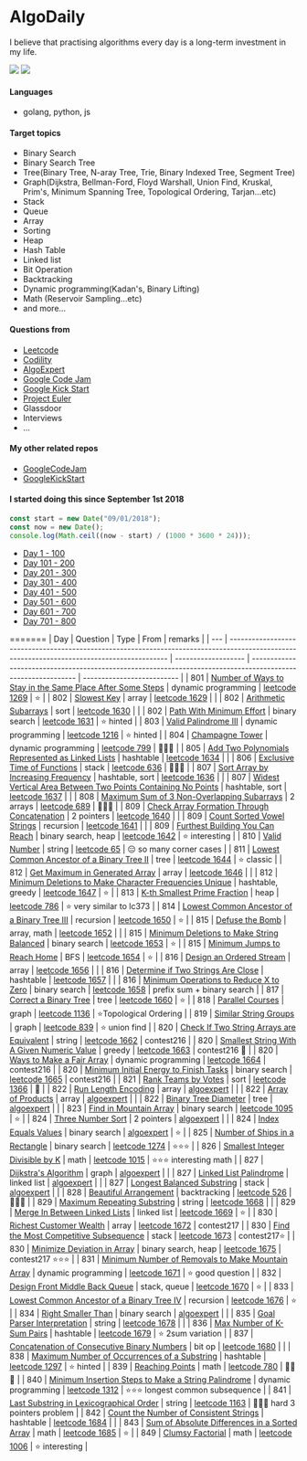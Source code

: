 # AlgoDaily

I believe that practising algorithms every day is a long-term investment in my life.

[![](https://lc.coding.gs/v1/ranking/calvinchankf.svg?logo=leetcode)](https://leetcode.com/calvinchankf/)
[![](https://lc.coding.gs/v1/solved/calvinchankf.svg?logo=leetcode)](https://leetcode.com/calvinchankf/)

#### Languages

-   golang, python, js

#### Target topics

-   Binary Search
-   Binary Search Tree
-   Tree(Binary Tree, N-aray Tree, Trie, Binary Indexed Tree, Segment Tree)
-   Graph(Dijkstra, Bellman-Ford, Floyd Warshall, Union Find, Kruskal, Prim's, Minimum Spanning Tree, Topological Ordering, Tarjan...etc)
-   Stack
-   Queue
-   Array
-   Sorting
-   Heap
-   Hash Table
-   Linked list
-   Bit Operation
-   Backtracking
-   Dynamic programming(Kadan's, Binary Lifting)
-   Math (Reservoir Sampling...etc)
-   and more...

#### Questions from

-   [Leetcode](https://leetcode.com)
-   [Codility](https://app.codility.com/programmers/lessons/)
-   [AlgoExpert](https://www.algoexpert.io)
-   [Google Code Jam](https://codingcompetitions.withgoogle.com/codejam)
-   [Google Kick Start](https://codingcompetitions.withgoogle.com/kickstart/)
-   [Project Euler](https://projecteuler.net)
-   Glassdoor
-   Interviews
-   ...

#### My other related repos

-   [GoogleCodeJam](https://github.com/calvinchankf/GoogleCodeJam)
-   [GoogleKickStart](https://github.com/calvinchankf/GoogleKickStart)

#### I started doing this since September 1st 2018

```js
const start = new Date("09/01/2018");
const now = new Date();
console.log(Math.ceil((now - start) / (1000 * 3600 * 24)));
```

-   [Day 1 - 100](./markdowns/day1-100.md)
-   [Day 101 - 200](./markdowns/day101-200.md)
-   [Day 201 - 300](./markdowns/day201-300.md)
-   [Day 301 - 400](./markdowns/day301-400.md)
-   [Day 401 - 500](./markdowns/day401-500.md)
-   [Day 501 - 600](./markdowns/day501-600.md)
-   [Day 601 - 700](./markdowns/day601-700.md)
-   [Day 701 - 800](./markdowns/day701-800.md)

=======
| Day | Question | Type | From | remarks |
| --- | ------------------------------------------------------------------------------------------------------------------------------------------- | ------------------- | ------------------------------------------------------------------------------------------------------------ | -------------------------- |
| 801 | [Number of Ways to Stay in the Same Place After Some Steps](/leetcode/1269-number-of-ways-to-stay-in-the-same-place-after-some-steps) | dynamic programming | [leetcode 1269](https://leetcode.com/problems/number-of-ways-to-stay-in-the-same-place-after-some-steps/) | ⭐️ |
| 802 | [Slowest Key](/leetcode/1629-slowest-key) | array | [leetcode 1629](https://leetcode.com/problems/slowest-key/) | |
| 802 | [Arithmetic Subarrays](/leetcode/1630-arithmetic-subarrays) | sort | [leetcode 1630](https://leetcode.com/problems/arithmetic-subarrays/) | |
| 802 | [Path With Minimum Effort](/leetcode/1631-path-with-minimum-effort) | binary search | [leetcode 1631](https://leetcode.com/problems/path-with-minimum-effort/) | ⭐️ hinted |
| 803 | [Valid Palindrome III](/leetcode/1216-valid-palindrome-iii) | dynamic programming | [leetcode 1216](https://leetcode.com/problems/valid-palindrome-iii/) | ⭐️ hinted |
| 804 | [Champagne Tower](/leetcode/799-champagne-tower) | dynamic programming | [leetcode 799](https://leetcode.com/problems/champagne-tower/) | 📌📌📌 |
| 805 | [Add Two Polynomials Represented as Linked Lists](/leetcode/1634-add-two-polynomials-represented-as-linked-lists) | hashtable | [leetcode 1634](https://leetcode.com/problems/add-two-polynomials-represented-as-linked-lists/) | |
| 806 | [Exclusive Time of Functions](/leetcode/636-exclusive-time-of-functions) | stack | [leetcode 636](https://leetcode.com/problems/exclusive-time-of-functions/) | 📌📌📌 |
| 807 | [Sort Array by Increasing Frequency](/leetcode/1636-sort-array-by-increasing-frequency) | hashtable, sort | [leetcode 1636](https://leetcode.com/problems/sort-array-by-increasing-frequency/) | |
| 807 | [Widest Vertical Area Between Two Points Containing No Points](/leetcode/1637-widest-vertical-area-between-two-points-containing-no-points) | hashtable, sort | [leetcode 1637](https://leetcode.com/problems/widest-vertical-area-between-two-points-containing-no-points/) | |
| 808 | [Maximum Sum of 3 Non-Overlapping Subarrays](/leetcode/689-maximum-sum-of-3-non-overlapping-subarrays) | 2 arrays | [leetcode 689](https://leetcode.com/problems/maximum-sum-of-3-non-overlapping-subarrays/) | 📌📌📌 |
| 809 | [Check Array Formation Through Concatenation](/leetcode/1640-check-array-formation-through-concatenation) | 2 pointers | [leetcode 1640](https://leetcode.com/problems/check-array-formation-through-concatenation/) | |
| 809 | [Count Sorted Vowel Strings](/leetcode/1641-count-sorted-vowel-strings) | recursion | [leetcode 1641](https://leetcode.com/problems/count-sorted-vowel-strings/) | |
| 809 | [Furthest Building You Can Reach](/leetcode/1642-furthest-building-you-can-reach) | binary search, heap | [leetcode 1642](https://leetcode.com/problems/furthest-building-you-can-reach/) | ⭐️ interesting |
| 810 | [Valid Number](/leetcode/65-valid-number) | string | [leetcode 65](https://leetcode.com/problems/valid-number/) | 😑 so many corner cases |
| 811 | [Lowest Common Ancestor of a Binary Tree II](/leetcode/lowest-common-ancestor-of-a-binary-tree-ii) | tree | [leetcode 1644](https://leetcode.com/problems/lowest-common-ancestor-of-a-binary-tree-ii/) | ⭐️ classic |
| 812 | [Get Maximum in Generated Array](/leetcode/1646-get-maximum-in-generated-array) | array | [leetcode 1646](https://leetcode.com/problems/get-maximum-in-generated-array/) | |
| 812 | [Minimum Deletions to Make Character Frequencies Unique](/leetcode/1647-minimum-deletions-to-make-character-frequencies-unique) | hashtable, greedy | [leetcode 1647](https://leetcode.com/problems/minimum-deletions-to-make-character-frequencies-unique/) | ⭐️ |
| 813 | [K-th Smallest Prime Fraction](/leetcode/786-k-th-smallest-prime-fraction) | heap | [leetcode 786](https://leetcode.com/problems/k-th-smallest-prime-fraction/) | ⭐️ very similar to lc373 |
| 814 | [Lowest Common Ancestor of a Binary Tree III](/leetcode/1650-lowest-common-ancestor-of-a-binary-tree-iii) | recursion | [leetcode 1650](https://leetcode.com/problems/lowest-common-ancestor-of-a-binary-tree-iii/) | ⭐️ |
| 815 | [Defuse the Bomb](/leetcode/1652-defuse-the-bomb) | array, math | [leetcode 1652](https://leetcode.com/problems/defuse-the-bomb/) | |
| 815 | [Minimum Deletions to Make String Balanced](/leetcode/1653-minimum-deletions-to-make-string-balanced) | binary search | [leetcode 1653](https://leetcode.com/problems/minimum-deletions-to-make-string-balanced/) | ⭐️ |
| 815 | [Minimum Jumps to Reach Home](/leetcode/1654-minimum-jumps-to-reach-home) | BFS | [leetcode 1654](https://leetcode.com/problems/minimum-jumps-to-reach-home/) | ⭐️ |
| 816 | [Design an Ordered Stream](/leetcode/1656-design-an-ordered-stream) | array | [leetcode 1656](https://leetcode.com/problems/design-an-ordered-stream/) | |
| 816 | [Determine if Two Strings Are Close](/leetcode/1657-determine-if-two-strings-are-close) | hashtable | [leetcode 1657](https://leetcode.com/problems/determine-if-two-strings-are-close/) | |
| 816 | [Minimum Operations to Reduce X to Zero](/leetcode/1658-minimum-operations-to-reduce-x-to-zero) | binary search | [leetcode 1658](https://leetcode.com/problems/minimum-operations-to-reduce-x-to-zero/) | prefix sum + binary search |
| 817 | [Correct a Binary Tree](/leetcode/correct-a-binary-tree) | tree | [leetcode 1660](https://leetcode.com/problems/correct-a-binary-tree/) | ⭐️ |
| 818 | [Parallel Courses](/leetcode/1136-parallel-courses) | graph | [leetcode 1136](https://leetcode.com/problems/parallel-courses/) | ⭐️Topological Ordering |
| 819 | [Similar String Groups](/leetcode/839-similar-string-groups) | graph | [leetcode 839](https://leetcode.com/problems/similar-string-groups/) | ⭐️ union find |
| 820 | [Check If Two String Arrays are Equivalent](/leetcode/1662-check-if-two-string-arrays-are-equivalent) | string | [leetcode 1662](https://leetcode.com/problems/check-if-two-string-arrays-are-equivalent/) | contest216 |
| 820 | [Smallest String With A Given Numeric Value](/leetcode/1663-smallest-string-with-a-given-numeric-value) | greedy | [leetcode 1663](https://leetcode.com/problems/smallest-string-with-a-given-numeric-value/) | contest216 📌 |
| 820 | [Ways to Make a Fair Array](/leetcode/1664-ways-to-make-a-fair-array) | dynamic programming | [leetcode 1664](https://leetcode.com/problems/ways-to-make-a-fair-array/) | contest216 |
| 820 | [Minimum Initial Energy to Finish Tasks](/leetcode/1665-minimum-initial-energy-to-finish-tasks) | binary search | [leetcode 1665](https://leetcode.com/problems/minimum-initial-energy-to-finish-tasks/) | contest216 |
| 821 | [Rank Teams by Votes](/leetcode/1366-rank-teams-by-votes) | sort | [leetcode 1366](https://leetcode.com/problems/rank-teams-by-votes/) | 📌 |
| 822 | [Run Length Encoding](/algoexpert/easy/run-length-encoding/) | array | [algoexpert](https://www.algoexpert.io/questions/Run-Length%20Encoding) | |
| 822 | [Array of Products](/algoexpert/medium/array-of-products/) | array | [algoexpert](https://www.algoexpert.io/questions/Array%20Of%20Products) | |
| 822 | [Binary Tree Diameter](/algoexpert/medium/binary-tree-diameter/) | tree | [algoexpert](https://www.algoexpert.io/questions/Binary%20Tree%20Diameter) | |
| 823 | [Find in Mountain Array](/leetcode/1095-find-in-mountain-array) | binary search | [leetcode 1095](https://leetcode.com/problems/find-in-mountain-array/) | ⭐️ |
| 824 | [Three Number Sort](/algoexpert/medium/tree-number-sort/) | 2 pointers | [algoexpert](https://www.algoexpert.io/questions/Three%20Number%20Sort) | |
| 824 | [Index Equals Values](/algoexpert/medium/index-equals-value/) | binary search | [algoexpert](https://www.algoexpert.io/questions/Index%20Equals%20Value) | ⭐️ |
| 825 | [Number of Ships in a Rectangle](/leetcode/1274-number-of-ships-in-a-rectangle) | binary search | [leetcode 1274](https://leetcode.com/problems/number-of-ships-in-a-rectangle/) | ⭐️⭐️⭐️ |
| 826 | [Smallest Integer Divisible by K](/leetcode/1015-smallest-integer-divisible-by-k) | math | [leetcode 1015](https://leetcode.com/problems/smallest-integer-divisible-by-k/) | ⭐️⭐️⭐️ interesting math |
| 827 | [Dijkstra's Algorithm](/algoexpert/hard/dijkstras-algorithm) | graph | [algoexpert](https://www.algoexpert.io/questions/Dijkstra's%20Algorithm) | |
| 827 | [Linked List Palindrome](/algoexpert/very-hard/linked-list-palindrome) | linked list | [algoexpert](https://www.algoexpert.io/questions/Linked%20List%20Palindrome) | |
| 827 | [Longest Balanced Substring](/algoexpert/very-hard/longest-balanced-substring) | stack | [algoexpert](https://www.algoexpert.io/questions/Longest%20Balanced%20Substring) | |
| 828 | [Beautiful Arrangement](/leetcode/526-beautiful-arrangement) | backtracking | [leetcode 526](https://leetcode.com/problems/beautiful-arrangement/) | 📌📌📌 |
| 829 | [Maximum Repeating Substring](/leetcode/1668-maximum-repeating-substring) | string | [leetcode 1668](https://leetcode.com/problems/rank-teams-by-votes/) | |
| 829 | [Merge In Between Linked Lists](/leetcode/1669-merge-in-between-linked-lists) | linked list | [leetcode 1669](https://leetcode.com/problems/merge-in-between-linked-lists/) | ⭐️ |
| 830 | [Richest Customer Wealth](/leetcode/1672-richest-customer-wealth) | array | [leetcode 1672](https://leetcode.com/problems/richest-customer-wealth/) | contest217 |
| 830 | [Find the Most Competitive Subsequence](/leetcode/1673-find-the-most-competitive-subsequence) | stack | [leetcode 1673](https://leetcode.com/problems/find-the-most-competitive-subsequence/) | contest217⭐️ |
| 830 | [Minimize Deviation in Array](/leetcode/1675-minimize-deviation-in-array) | binary search, heap | [leetcode 1675](https://leetcode.com/problems/minimize-deviation-in-array/) | contest217 ⭐️⭐️⭐️ |
| 831 | [Minimum Number of Removals to Make Mountain Array](/leetcode/1671-minimum-number-of-removals-to-make-mountain-array) | dynamic programming | [leetcode 1671](https://leetcode.com/problems/minimum-number-of-removals-to-make-mountain-array/) | ⭐️ good question |
| 832 | [Design Front Middle Back Queue](/leetcode/1670-design-front-middle-back-queue) | stack, queue | [leetcode 1670](https://leetcode.com/problems/design-front-middle-back-queue/) | ⭐️ |
| 833 | [Lowest Common Ancestor of a Binary Tree IV](/leetcode/1676-lowest-common-ancestor-of-a-binary-tree-iv) | recursion | [leetcode 1676](https://leetcode.com/problems/lowest-common-ancestor-of-a-binary-tree-iv/) | ⭐️ |
| 834 | [Right Smaller Than](/algoexpert/very-hard/right-smaller-than) | binary search | [algoexpert](https://www.algoexpert.io/questions/Right%20Smaller%20Than) | |
| 835 | [Goal Parser Interpretation](/leetcode/1678-goal-parser-interpretation) | string | [leetcode 1678](https://leetcode.com/problems/goal-parser-interpretation/) | |
| 836 | [Max Number of K-Sum Pairs](/leetcode/1679-max-number-of-k-sum-pairs) | hashtable | [leetcode 1679](https://leetcode.com/problems/max-number-of-k-sum-pairs/) | ⭐️ 2sum variation |
| 837 | [Concatenation of Consecutive Binary Numbers](/leetcode/1680-concatenation-of-consecutive-binary-numbers) | bit op | [leetcode 1680](https://leetcode.com/problems/concatenation-of-consecutive-binary-numbers/) | |
| 838 | [Maximum Number of Occurrences of a Substring](/leetcode/1297-maximum-number-of-occurrences-of-a-substring) | hashtable | [leetcode 1297](https://leetcode.com/problems/maximum-number-of-occurrences-of-a-substring/) | ⭐️ hinted |
| 839 | [Reaching Points](/leetcode/780-reaching-points) | math | [leetcode 780](https://leetcode.com/problems/reaching-points/) | 📌📌📌 |
| 840 | [Minimum Insertion Steps to Make a String Palindrome](/leetcode/1312-minimum-insertion-steps-to-make-a-string-palindrome) | dynamic programming | [leetcode 1312](https://leetcode.com/problems/minimum-insertion-steps-to-make-a-string-palindrome/) | ⭐️⭐️⭐️ longest common subsequence |
| 841 | [Last Substring in Lexicographical Order](/leetcode/1163-last-substring-in-lexicographical-order) | string | [leetcode 1163](https://leetcode.com/problems/last-substring-in-lexicographical-order/) | 📌📌📌 hard 3 pointers problem |
| 842 | [Count the Number of Consistent Strings](/leetcode/1684-count-the-number-of-consistent-strings) | hashtable | [leetcode 1684](https://leetcode.com/problems/count-the-number-of-consistent-strings/) | |
| 843 | [Sum of Absolute Differences in a Sorted Array](/leetcode/1685-sum-of-absolute-differences-in-a-sorted-array) | math | [leetcode 1685](https://leetcode.com/problems/sum-of-absolute-differences-in-a-sorted-array/) | ⭐️ |
| 849 | [Clumsy Factorial](/leetcode/1006-clumsy-factorial) | math | [leetcode 1006](https://leetcode.com/problems/clumsy-factorial/) | ⭐️ interesting |
